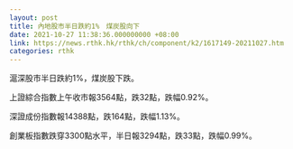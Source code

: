 ```yaml
---
layout: post
title: 內地股市半日跌約1%　煤炭股向下
date: 2021-10-27 11:38:36.000000000 +08:00
link: https://news.rthk.hk/rthk/ch/component/k2/1617149-20211027.htm
categories: rthk
---
```


滬深股市半日跌約1%，煤炭股下跌。

上證綜合指數上午收市報3564點，跌32點，跌幅0.92%。

深證成份指數報14388點，跌164點，跌幅1.13%。

創業板指數跌穿3300點水平，半日報3294點，跌33點，跌幅0.99%。
